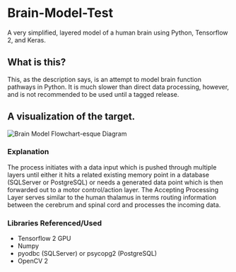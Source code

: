# Brain-Model-Test
A very simplified, layered model of a human brain using Python, Tensorflow 2, and Keras.

## What is this?
This, as the description says, is an attempt to model brain function pathways in Python. It is much slower than direct data processing, however, and is not recommended to be used until a tagged release.

## A visualization of the target.
![Brain Model Flowchart-esque Diagram](https://i.ibb.co/rpwVFV3/Python-Brain-Diagram.png)

### Explanation
The process initiates with a data input which is pushed through multiple layers until either it hits a related existing memory point in a database (SQLServer or PostgreSQL) or needs a generated data point which is then forwarded out to a motor control/action layer. The Accepting Processing Layer serves similar to the human thalamus in terms routing information between the cerebrum and spinal cord and processes the incoming data.

### Libraries Referenced/Used
* Tensorflow 2 GPU
* Numpy
* pyodbc (SQLServer) or psycopg2 (PostgreSQL)
* OpenCV 2
 
